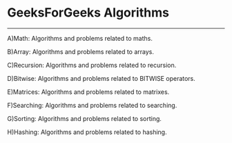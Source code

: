 # GeeksForGeeks Algorithms

---

A)Math: Algorithms and problems related to maths.

B)Array: Algorithms and problems related to arrays.

C)Recursion: Algorithms and problems related to recursion.

D)Bitwise: Algorithms and problems related to BITWISE operators.

E)Matrices: Algorithms and problems related to matrixes.

F)Searching: Algorithms and problems related to searching.

G)Sorting: Algorithms and problems related to sorting.

H)Hashing: Algorithms and problems related to hashing.

